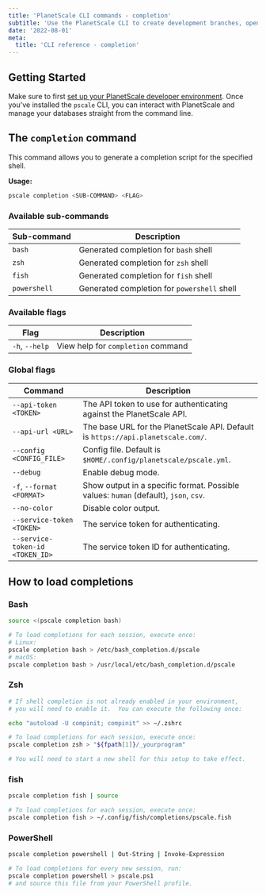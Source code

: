 ```yaml
---
title: 'PlanetScale CLI commands - completion'
subtitle: 'Use the PlanetScale CLI to create development branches, open deploy requests, and make non-blocking schema changes directly from your terminal.'
date: '2022-08-01'
meta:
  title: 'CLI reference - completion'
---
```


## Getting Started

Make sure to first [set up your PlanetScale developer environment](/docs/concepts/planetscale-environment-setup). Once you've installed the `pscale` CLI, you can interact with PlanetScale and manage your databases straight from the command line.

## The `completion` command

This command allows you to generate a completion script for the specified shell.

**Usage:**

```bash
pscale completion <SUB-COMMAND> <FLAG>
```

### Available sub-commands

| **Sub-command** | **Description**                             |
| --------------- | ------------------------------------------- |
| `bash`          | Generated completion for `bash` shell       |
| `zsh`           | Generated completion for `zsh` shell        |
| `fish`          | Generated completion for `fish` shell       |
| `powershell`    | Generated completion for `powershell` shell |

### Available flags

| **Flag**       | **Description**                    |
| -------------- | ---------------------------------- |
| `-h`, `--help` | View help for `completion` command |

### Global flags

| **Command**                     | **Description**                                                                      |
| ------------------------------- | ------------------------------------------------------------------------------------ |
| `--api-token <TOKEN>`           | The API token to use for authenticating against the PlanetScale API.                 |
| `--api-url <URL>`               | The base URL for the PlanetScale API. Default is `https://api.planetscale.com/`.     |
| `--config <CONFIG_FILE>`        | Config file. Default is `$HOME/.config/planetscale/pscale.yml`.                      |
| `--debug`                       | Enable debug mode.                                                                   |
| `-f`, `--format <FORMAT>`       | Show output in a specific format. Possible values: `human` (default), `json`, `csv`. |
| `--no-color`                    | Disable color output.                                                                |
| `--service-token <TOKEN>`       | The service token for authenticating.                                                |
| `--service-token-id <TOKEN_ID>` | The service token ID for authenticating.                                             |

## How to load completions

### Bash

```bash
source <(pscale completion bash)

# To load completions for each session, execute once:
# Linux:
pscale completion bash > /etc/bash_completion.d/pscale
# macOS:
pscale completion bash > /usr/local/etc/bash_completion.d/pscale
```

### Zsh

```bash
# If shell completion is not already enabled in your environment,
# you will need to enable it.  You can execute the following once:

echo "autoload -U compinit; compinit" >> ~/.zshrc

# To load completions for each session, execute once:
pscale completion zsh > "${fpath[1]}/_yourprogram"

# You will need to start a new shell for this setup to take effect.
```

### fish

```bash
pscale completion fish | source

# To load completions for each session, execute once:
pscale completion fish > ~/.config/fish/completions/pscale.fish
```

### PowerShell

```bash
pscale completion powershell | Out-String | Invoke-Expression

# To load completions for every new session, run:
pscale completion powershell > pscale.ps1
# and source this file from your PowerShell profile.
```
